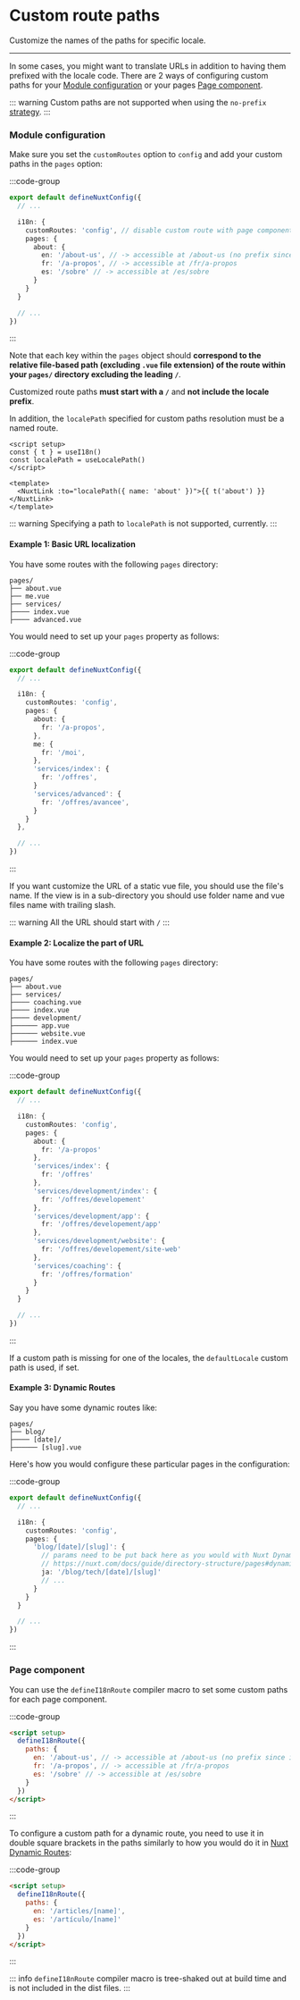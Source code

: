 # Custom route paths

Customize the names of the paths for specific locale.

---

In some cases, you might want to translate URLs in addition to having them prefixed with the locale code. There are 2 ways of configuring custom paths for your [Module configuration](#nodule-configuration) or your pages [Page component](#page-component).

::: warning
Custom paths are not supported when using the `no-prefix` [strategy](/guide/routing-strategies).
:::

### Module configuration

Make sure you set the `customRoutes` option to `config` and add your custom paths in the `pages` option:

:::code-group
```ts {}[nuxt.config.ts]
export default defineNuxtConfig({
  // ...

  i18n: {
    customRoutes: 'config', // disable custom route with page components
    pages: {
      about: {
        en: '/about-us', // -> accessible at /about-us (no prefix since it's the default locale)
        fr: '/a-propos', // -> accessible at /fr/a-propos
        es: '/sobre' // -> accessible at /es/sobre
      }
    }
  }

  // ...
})
```
:::

Note that each key within the `pages` object should **correspond to the relative file-based path (excluding `.vue` file extension) of the route within your `pages/` directory excluding the leading `/`**.

Customized route paths **must start with a `/`** and **not include the locale prefix**.

In addition, the `localePath` specified for custom paths resolution must be a named route.

```vue
<script setup>
const { t } = useI18n()
const localePath = useLocalePath()
</script>

<template>
  <NuxtLink :to="localePath({ name: 'about' })">{{ t('about') }}</NuxtLink>
</template>
```

::: warning
Specifying a path to `localePath` is not supported, currently.
:::

#### Example 1: Basic URL localization

You have some routes with the following `pages` directory:

```asciidoc
pages/
├── about.vue
├── me.vue
├── services/
├──── index.vue
├──── advanced.vue
```

You would need to set up your `pages` property as follows:

:::code-group
```ts {}[nuxt.config.ts]
export default defineNuxtConfig({
  // ...

  i18n: {
    customRoutes: 'config',
    pages: {
      about: {
        fr: '/a-propos',
      },
      me: {
        fr: '/moi',
      },
      'services/index': {
        fr: '/offres',
      }
      'services/advanced': {
        fr: '/offres/avancee',
      }
    }
  },

  // ...
})
```
:::

If you want customize the URL of a static vue file, you should use the file's name.
If the view is in a sub-directory you should use folder name and vue files name with trailing slash.

::: warning
All the URL should start with `/`
:::

#### Example 2: Localize the part of URL

You have some routes with the following `pages` directory:

```asciidoc
pages/
├── about.vue
├── services/
├──── coaching.vue
├──── index.vue
├──── development/
├────── app.vue
├────── website.vue
├────── index.vue
```

You would need to set up your `pages` property as follows:

:::code-group
```ts {}[nuxt.config.ts]
export default defineNuxtConfig({
  // ...

  i18n: {
    customRoutes: 'config',
    pages: {
      about: {
        fr: '/a-propos'
      },
      'services/index': {
        fr: '/offres'
      },
      'services/development/index': {
        fr: '/offres/developement'
      },
      'services/development/app': {
        fr: '/offres/developement/app'
      },
      'services/development/website': {
        fr: '/offres/developement/site-web'
      },
      'services/coaching': {
        fr: '/offres/formation'
      }
    }
  }

  // ...
})
```
:::

If a custom path is missing for one of the locales, the `defaultLocale` custom path is used, if set.

#### Example 3: Dynamic Routes

Say you have some dynamic routes like:

```asciidoc
pages/
├── blog/
├──── [date]/
├────── [slug].vue
```

Here's how you would configure these particular pages in the configuration:

:::code-group
```ts {}[nuxt.config.ts]
export default defineNuxtConfig({
  // ...

  i18n: {
    customRoutes: 'config',
    pages: {
      'blog/[date]/[slug]': {
        // params need to be put back here as you would with Nuxt Dynamic Routes
        // https://nuxt.com/docs/guide/directory-structure/pages#dynamic-routes
        ja: '/blog/tech/[date]/[slug]'
        // ...
      }
    }
  }

  // ...
})
```
:::

### Page component

You can use the `defineI18nRoute` compiler macro to set some custom paths for each page component.

:::code-group
```html {}[pages/about.vue]
<script setup>
  defineI18nRoute({
    paths: {
      en: '/about-us', // -> accessible at /about-us (no prefix since it's the default locale)
      fr: '/a-propos', // -> accessible at /fr/a-propos
      es: '/sobre' // -> accessible at /es/sobre
    }
  })
</script>
```
:::

To configure a custom path for a dynamic route, you need to use it in double square brackets in the paths similarly to how you would do it in [Nuxt Dynamic Routes](https://nuxt.com/docs/guide/directory-structure/pages#dynamic-routes):

:::code-group
```html {}[pages/articles/[name].vue]
<script setup>
  defineI18nRoute({
    paths: {
      en: '/articles/[name]',
      es: '/artículo/[name]'
    }
  })
</script>
```
:::

::: info
`defineI18nRoute` compiler macro is tree-shaked out at build time and is not included in the dist files.
:::
